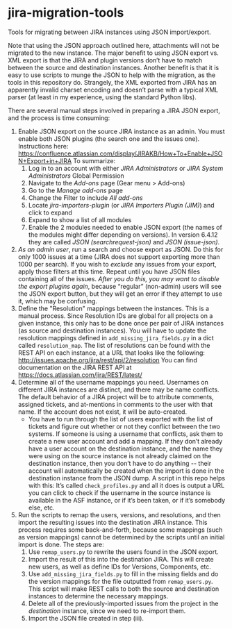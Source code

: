# jira-migration-tools

Tools for migrating between JIRA instances using JSON import/export.

Note that using the JSON approach outlined here, attachments will not be
migrated to the new instance. The major benefit to using JSON export vs. XML
export is that the JIRA and plugin versions don’t have to match between the
source and destination instances. Another benefit is that it is easy to use
scripts to munge the JSON to help with the migration, as the tools in this
repository do. Strangely, the XML exported from JIRA has an apparently invalid
charset encoding and doesn’t parse with a typical XML parser (at least in my
experience, using the standard Python libs).

There are several manual steps involved in preparing a JIRA JSON export, and
the process is time consuming:

1. Enable JSON export on the source JIRA instance as
   an admin. You must enable both JSON plugins (the search one and the issues
   one). Instructions here:
   https://confluence.atlassian.com/display/JIRAKB/How+To+Enable+JSON+Export+in+JIRA
   To summarize:
   1. Log in to an account with either *JIRA Administrators* or *JIRA System Administrators* Global Permission
   2. Navigate to the *Add-ons* page (Gear menu > Add-ons)
   3. Go to the *Manage add-ons* page
   4. Change the Filter to include *All add-ons*
   5. Locate *jira-importers-plugin* (or *JIRA Importers Plugin (JIM)*) and click to expand
   6. Expand to show a list of all modules
   7. Enable the 2 modules needed to enable JSON export (the names of the modules might differ depending on versions).
      In version 6.4.12 they are called *JSON (searchrequest-json)* and *JSON (issue-json)*.
2. *As an admin user*, run a search and choose export as JSON. Do this for only
   1000 issues at a time (JIRA does not support exporting more than 1000 per
   search). If you wish to *exclude* any issues from your export, apply those
   filters at this time. Repeat until you have JSON files containing all of the
   issues. *After you do this, you may want to disable the export plugins
   again*, because “regular” (non-admin) users will see the JSON export button,
   but they will get an error if they attempt to use it, which may be
   confusing.
3. Define the "Resolution" mappings between the instances. This is a manual
   process. Since Resolution IDs are global for all projects on a given
   instance, this only has to be done once per pair of JIRA instances (as
   source and destination instances). You will have to update the resolution
   mappings defined in `add_missing_jira_fields.py` in a dict called
   `resolution_map`. The list of resolutions can be found with
   the REST API on each instance, at a URL that looks like the following:
   http://issues.apache.org/jira/rest/api/2/resolution You can find
   documentation on the JIRA REST API at
   https://docs.atlassian.com/jira/REST/latest/
4. Determine all of the username mappings you need. Usernames on different JIRA
   instances are distinct, and there may be name conflicts. The default
   behavior of a JIRA project will be to attribute comments, assigned tickets,
   and at-mentions in comments to the user with that name. If the account does
   not exist, it will be auto-created.
   * You have to run through the list of users exported with the list of
     tickets and figure out whether or not they conflict between the two
     systems. If someone is using a username that conflicts, ask them to
     create a new user account and add a mapping. If they don’t already have a
     user account on the destination instance, and the name they were using on
     the source instance is not already claimed on the destination instance,
     then you don’t have to do anything -- their account will automatically be
     created when the import is done in the destination instance from the JSON
     dump. A script in this repo helps with this: It’s called
     `check_profiles.py` and all it does is output a URL you can click to check
     if the username in the source instance is available in the ASF instance,
     or if it’s been taken, or if it’s somebody else, etc.
5. Run the scripts to remap the users, versions, and resolutions, and then
   import the resulting issues into the destination JIRA instance.
   This process requires some back-and-forth, because some mappings (such as
   version mappings) cannot be determined by the scripts until an initial
   import is done. The steps are:
   1. Use `remap_users.py` to rewrite the users found in the JSON export.
   2. Import the result of this into the destination JIRA. This will create
      new users, as well as define IDs for Versions, Components, etc.
   3. Use `add_missing_jira_fields.py` to fill in the missing fields and do
      the version mappings for the file outputted from `remap_users.py`. This
      script will make REST calls to both the source and destination
      instances to determine the necessary mappings.
   4. Delete all of the previously-imported issues from the project in the
      *destination* instance, since we need to re-import them.
   5. Import the JSON file created in step (iii).
